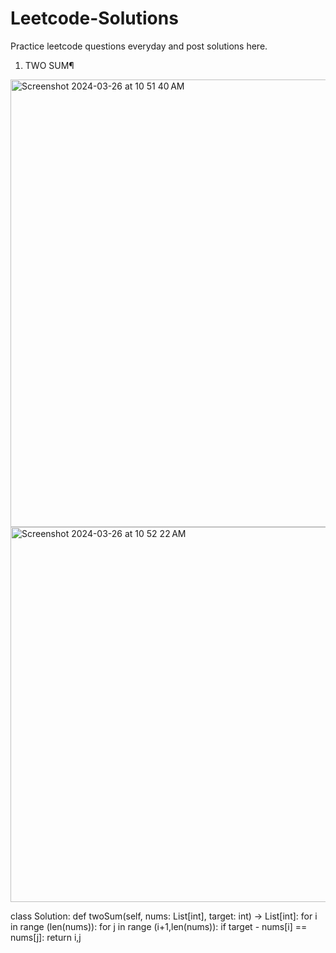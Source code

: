 # Leetcode-Solutions
Practice leetcode questions everyday and post solutions here.

1. TWO SUM¶
<img width="716" alt="Screenshot 2024-03-26 at 10 51 40 AM" src="https://github.com/sanskruti-raut/Leetcode-Solutions/assets/56341170/2220e72d-3522-45bc-8452-8fbbfe451fd7">

<img width="600" alt="Screenshot 2024-03-26 at 10 52 22 AM" src="https://github.com/sanskruti-raut/Leetcode-Solutions/assets/56341170/7196c148-fc82-46f6-8d8c-da7c59bf5d8f">


class Solution:
    def twoSum(self, nums: List[int], target: int) -> List[int]:
        for i in range (len(nums)):
            for j in range (i+1,len(nums)):
               if  target - nums[i] == nums[j]:
                    return i,j

